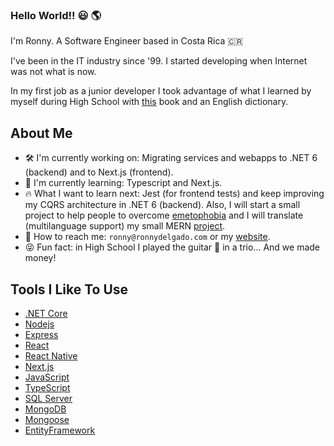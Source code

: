 ### Hello World!! 😃 🌎 

I'm Ronny. A Software Engineer based in Costa Rica 🇨🇷

I've been in the IT industry since '99. I started developing when Internet was not what is now. 

In my first job as a junior developer I took advantage of what I learned by myself during High School with [this](https://www.amazon.com/Microsoft-Visual-Basic-6-0-Programmers/dp/1572318635) book and an English dictionary.

## About Me

- 🛠️ I'm currently working on: Migrating services and webapps to .NET 6 (backend) and to Next.js (frontend).
- 🌳 I'm currently learning: Typescript and Next.js.
- 🔥 What I want to learn next: Jest (for frontend tests) and keep improving my CQRS architecture in .NET 6 (backend). Also, I will start a small project to help people to overcome [emetophobia](https://www.ncbi.nlm.nih.gov/pmc/articles/PMC4253364/#:~:text=A%20disproportionate%20fear%20of%20vomiting,is%20fairly%20difficult%20to%20treat.) and I will translate (multilanguage support) my small MERN [project](https://www.myplanapp.info/).
- 📮 How to reach me: `ronny@ronnydelgado.com` or my [website](https://www.ronnydelgado.com).
- 😝 Fun fact: in High School I played the guitar 🎸 in a trio... And we made money!

## Tools I Like To Use
- [.NET Core](https://dotnet.microsoft.com/en-us/apps/aspnet)
- [Nodejs](https://nodejs.org/en/)
- [Express](https://expressjs.com/)
- [React](https://reactjs.org)
- [React Native](https://reactnative.dev/)
- [Next.js](https://nextjs.org/)
- [JavaScript](https://www.javascript.com/)
- [TypeScript](https://www.typescriptlang.org/)
- [SQL Server](www.microsoft.com/sql-server)
- [MongoDB](https://www.mongodb.com/)
- [Mongoose](https://mongoosejs.com/)
- [EntityFramework](msdn.microsoft.com/en-us/data/ef.aspx)
